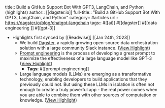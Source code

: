 title:: Build a GitHub Support Bot With GPT3, LangChain, and Python (highlights)
author:: [[dagster.io]]
full-title:: "Build a GitHub Support Bot With GPT3, LangChain, and Python"
category:: #articles
url:: https://dagster.io/blog/chatgpt-langchain
tags:: #[[ai]] #[[dagster]] #[[data engineering ]] #[[gpt-3]]

- Highlights first synced by [[Readwise]] [[Jan 24th, 2023]]
	- We build [Dagster](https://dagster.io/), a rapidly growing open-source data orchestration solution with a large community Slack instance. ([View Highlight](https://read.readwise.io/read/01gqh85n3z03x99x0eb3bf45dj))
	- [Prompt engineering](https://docs.cohere.ai/docs/prompt-engineering) is the process of developing a great prompt to maximize the effectiveness of a large language model like GPT-3 ([View Highlight](https://read.readwise.io/read/01gqh86dgtp4kv3xt7f91a89se))
		- **Tags**: #[[prompt engineering]]
	- Large language models (LLMs) are emerging as a transformative technology, enabling developers to build applications that they previously could not. But using these LLMs in isolation is often not enough to create a truly powerful app - the real power comes when you are able to combine them with other sources of computation or knowledge. ([View Highlight](https://read.readwise.io/read/01gqh87s436vkxwezzkwxs9t8t))